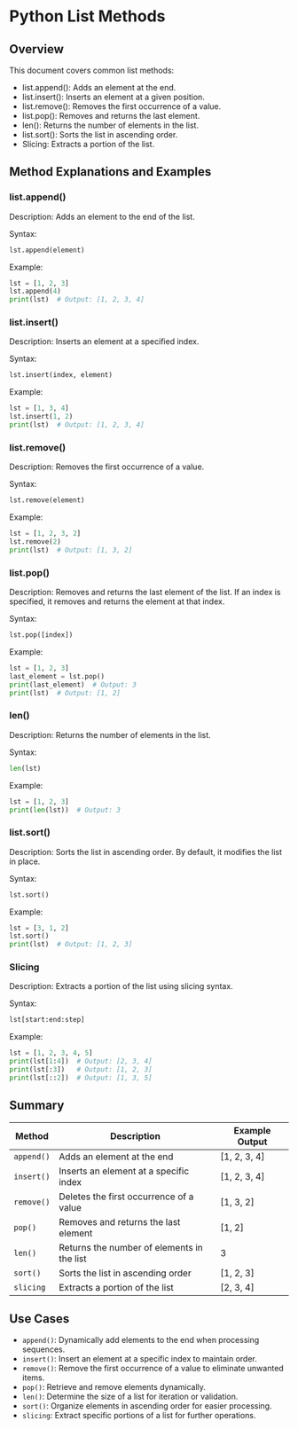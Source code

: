 # Python List Methods

## Overview
This document covers common list methods:
- list.append(): Adds an element at the end.
- list.insert(): Inserts an element at a given position.
- list.remove(): Removes the first occurrence of a value.
- list.pop(): Removes and returns the last element.
- len(): Returns the number of elements in the list.
- list.sort(): Sorts the list in ascending order.
- Slicing: Extracts a portion of the list.

## Method Explanations and Examples

### list.append()
Description:
Adds an element to the end of the list.

Syntax:
```python
lst.append(element)
```
Example:
```python
lst = [1, 2, 3]
lst.append(4)
print(lst)  # Output: [1, 2, 3, 4]
```

### list.insert()
Description:
Inserts an element at a specified index.

Syntax:
```python
lst.insert(index, element)
```
Example:
```python
lst = [1, 3, 4]
lst.insert(1, 2)
print(lst)  # Output: [1, 2, 3, 4]
```

### list.remove()
Description:
Removes the first occurrence of a value.

Syntax:
```python
lst.remove(element)
```
Example:
```python
lst = [1, 2, 3, 2]
lst.remove(2)
print(lst)  # Output: [1, 3, 2]
```

### list.pop()
Description:
Removes and returns the last element of the list. If an index is specified, it removes and returns the element at that index.

Syntax:
```python
lst.pop([index])
```
Example:
```python
lst = [1, 2, 3]
last_element = lst.pop()
print(last_element)  # Output: 3
print(lst)  # Output: [1, 2]
```

### len()
Description:
Returns the number of elements in the list.

Syntax:
```python
len(lst)
```
Example:
```python
lst = [1, 2, 3]
print(len(lst))  # Output: 3
```

### list.sort()
Description:
Sorts the list in ascending order. By default, it modifies the list in place.

Syntax:
```python
lst.sort()
```
Example:
```python
lst = [3, 1, 2]
lst.sort()
print(lst)  # Output: [1, 2, 3]
```

### Slicing
Description:
Extracts a portion of the list using slicing syntax.

Syntax:
```python
lst[start:end:step]
```
Example:
```python
lst = [1, 2, 3, 4, 5]
print(lst[1:4])  # Output: [2, 3, 4]
print(lst[:3])   # Output: [1, 2, 3]
print(lst[::2])  # Output: [1, 3, 5]
```

## Summary

| **Method**    | **Description**                             | **Example Output**   |
| ------------- | ------------------------------------------- | -------------------- |
| `append()`    | Adds an element at the end                  | [1, 2, 3, 4]         |
| `insert()`    | Inserts an element at a specific index      | [1, 2, 3, 4]         |
| `remove()`    | Deletes the first occurrence of a value     | [1, 3, 2]            |
| `pop()`       | Removes and returns the last element        | [1, 2]               |
| `len()`       | Returns the number of elements in the list  | 3                    |
| `sort()`      | Sorts the list in ascending order           | [1, 2, 3]            |
| `slicing`     | Extracts a portion of the list              | [2, 3, 4]            |

## Use Cases
- `append()`: Dynamically add elements to the end when processing sequences.
- `insert()`: Insert an element at a specific index to maintain order.
- `remove()`: Remove the first occurrence of a value to eliminate unwanted items.
- `pop()`: Retrieve and remove elements dynamically.
- `len()`: Determine the size of a list for iteration or validation.
- `sort()`: Organize elements in ascending order for easier processing.
- `slicing`: Extract specific portions of a list for further operations.